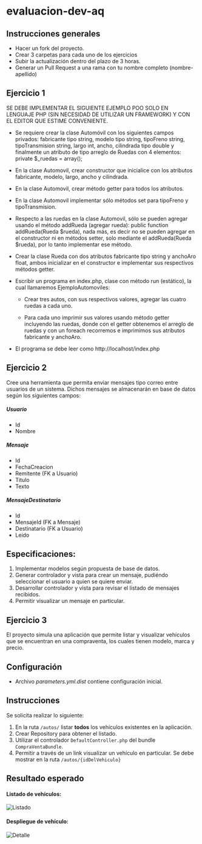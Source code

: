 # evaluacion-dev-aq

## Instrucciones generales
- Hacer un fork del proyecto.
- Crear 3 carpetas para cada uno de los ejercicios
- Subir la actualización dentro del plazo de 3 horas.
- Generar un Pull Request a una rama con tu nombre completo (nombre-apellido)


## Ejercicio 1
SE DEBE IMPLEMENTAR EL SIGUIENTE EJEMPLO POO SOLO EN LENGUAJE PHP (SIN NECESIDAD DE UTILIZAR UN FRAMEWORK) Y CON EL EDITOR QUE ESTIME CONVENIENTE.

- Se requiere crear la clase Automóvil con los siguientes campos privados: fabricante tipo string, modelo tipo string, tipoFreno string, tipoTransmision string, largo int, ancho, cilindrada tipo double y finalmente un atributo de tipo arreglo de Ruedas con 4 elementos: private $_ruedas = array();

- En la clase Automovil, crear constructor que inicialice con los atributos fabricante, modelo, largo, ancho y cilindrada.

- En la clase Automovil, crear método getter para todos los atributos.

- En la clase Automovil implementar sólo métodos set para tipoFreno y tipoTransmision.

- Respecto a las ruedas en la clase Automovil, sólo se pueden agregar usando el método addRueda (agregar rueda): public function addRueda(Rueda $rueda), nada más, es decir no se pueden agregar en el constructor ni en métodos setter, solo mediante el addRueda(Rueda $rueda), por lo tanto implementar ese método.

- Crear la clase Rueda con dos atributos fabricante tipo string y anchoAro float, ambos inicializar en el constructor e implementar sus respectivos métodos getter.

- Escribir un programa en index.php, clase con método run (estático), la cual llamaremos EjemploAutomoviles:

    - Crear tres autos, con sus respectivos valores, agregar las cuatro ruedas a cada uno.

    - Para cada uno imprimir sus valores usando método getter incluyendo las ruedas, donde con el getter obtenemos el arreglo de ruedas y con un foreach recorremos e imprimimos sus atributos fabricante y anchoAro.

- El programa se debe leer como http://localhost/index.php


## Ejercicio 2
Cree una herramienta que permita enviar mensajes tipo correo entre usuarios de un sistema. Dichos mensajes se almacenarán en base de datos según los siguientes campos:

##### Usuario
- Id
- Nombre

##### Mensaje
- Id
- FechaCreacion
- Remitente (FK a Usuario)
- Titulo
- Texto

##### MensajeDestinatario
- Id
- MensajeId (FK a Mensaje)
- Destinatario (FK a Usuario)
- Leido


## Especificaciones:
1. Implementar modelos según propuesta de base de datos.
2. Generar controlador y vista para crear un mensaje, pudiéndo seleccionar el usuario a quien se quiere enviar.
3. Desarrollar controlador y vista para revisar el listado de mensajes recibidos.
4. Permitir visualizar un mensaje en particular.


## Ejercicio 3
El proyecto simula una aplicación que permite listar y visualizar vehículos que se encuentran en una compraventa, los cuales tienen modelo, marca y precio.

## Configuración
- Archivo *parameters.yml.dist* contiene configuración inicial.

## Instrucciones
Se solicita realizar lo siguiente:

1. En la ruta `/autos/` listar **todos** los vehículos existentes en la aplicación.
  1. Crear Repository para obtener el listado.
  2. Utilizar el controlador `DefaultController.php` del bundle `CompraVentaBundle`.
2. Permitir a través de un link visualizar un vehículo en particular. Se debe mostrar en la ruta `/autos/{idDelVehiculo}`

## Resultado esperado
#### Listado de vehículos:
  ![Listado](listado.png)

#### Despliegue de vehículo:
  ![Detalle](despliegue.png)
